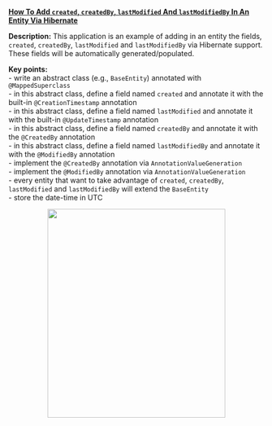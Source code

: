 **[How To Add `created`, `createdBy`, `lastModified` And `lastModifiedBy` In An Entity Via Hibernate](https://github.com/AnghelLeonard/Hibernate-SpringBoot/tree/master/HibernateSpringBootTimestampGeneration)**
 
**Description:** This application is an example of adding in an entity the fields, `created`, `createdBy`, `lastModified` and `lastModifiedBy` via Hibernate support. These fields will be automatically generated/populated.

**Key points:**\
     - write an abstract class (e.g., `BaseEntity`) annotated with `@MappedSuperclass`\
     - in this abstract class, define a field named `created` and annotate it with the built-in `@CreationTimestamp` annotation\
     - in this abstract class, define a field named `lastModified` and annotate it with the built-in `@UpdateTimestamp` annotation\
     - in this abstract class, define a field named `createdBy` and annotate it with the `@CreatedBy` annotation\
     - in this abstract class, define a field named `lastModifiedBy` and annotate it with the `@ModifiedBy` annotation\
     - implement the `@CreatedBy` annotation via `AnnotationValueGeneration`\
     - implement the `@ModifiedBy` annotation via `AnnotationValueGeneration`\
     - every entity that want to take advantage of `created`, `createdBy`, `lastModified` and `lastModifiedBy` will extend the `BaseEntity`\
     - store the date-time in UTC
     
<a href="https://leanpub.com/java-persistence-performance-illustrated-guide"><p align="center"><img src="https://github.com/AnghelLeonard/Hibernate-SpringBoot/blob/master/Java%20Persistence%20Performance%20Illustrated%20Guide.jpg" height="410" width="350"/></p></a>
